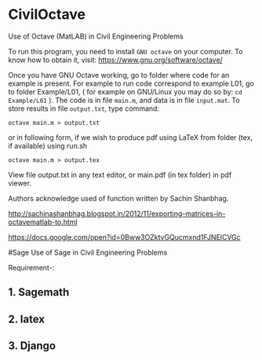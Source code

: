 # CivilOctave
Use of Octave (MatLAB) in Civil Engineering Problems

To run this program, you need to install `GNU octave` on your computer.
To know how to obtain it, visit: https://www.gnu.org/software/octave/

Once you have GNU Octave working, go to folder where code for an example is
present. For example to run code correspond to example L01, go to folder
Example/L01, ( for example on GNU/Linux you may do so by: `cd Example/L01` ).
The code is in file `main.m`, and data is in file `input.mat`. To store results
in file `output.txt`, type command:

`octave main.m > output.txt`

or in following form, if we wish to produce pdf using LaTeX from folder
(tex, if available) using run.sh

`octave main.m > output.tex`

View file output.txt in any text editor, or main.pdf (in tex folder) in pdf
viewer.

Authors acknowledge used of function written by Sachin Shanbhag.

http://sachinashanbhag.blogspot.in/2012/11/exporting-matrices-in-octavematlab-to.html

https://docs.google.com/open?id=0Bww3OZktvGQucmxnd1FJNElCVGc


#Sage
Use of Sage in Civil Engineering Problems 


Requirement-:

## 1. Sagemath
## 2. latex 
## 3. Django




